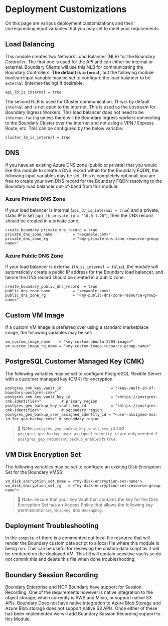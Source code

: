 # Deployment Customizations

On this page are various deployment customizations and their corresponding input variables that you may set to meet your requirements.

## Load Balancing

This module creates two Network Load Balancer (NLB) for the Boundary Controller. The first one is used for the API and can either be internal or external. Boundary Clients will use this NLB for communicating the Boundary Controllers. **The default is `internal`**, but the following module boolean input variable may be set to configure the load balancer to be `external` (internet-facing) if desirable.

```hcl
api_lb_is_internal = true
```

The second NLB is used for Cluster communication. This is by default `internal` and is not open to the internet. This is used as the upstream for Boundary Ingress Workers. This load balancer does not need to be `internet-facing` unless there will be Boundary Ingress workers connecting to the Boundary Cluster over the internet and not using a VPN / Express Route, etc. This can be configured by the below variable.

```hcl
cluster_lb_is_internal = true
```

## DNS

If you have an existing Azure DNS zone (public or private) that you would like this module to create a DNS record within for the Boundary FQDN, the following input variables may be set. This is completely optional; you are free to create your own DNS record for the Boundary FQDN resolving to the Boundary load balancer out-of-band from this module.

### Azure Private DNS Zone

If your load balancer is internal (`api_lb_is_internal = true`) and a private, static IP is set (`api_lb_private_ip = "10.0.1.20"`), then the DNS record should be created in a private zone.

```hcl
create_boundary_private_dns_record = true
private_dns_zone_name         = "<example.com>"
private_dns_zone_rg           = "<my-private-dns-zone-resource-group-name>"
```

### Azure Public DNS Zone

If your load balancer is external (`lb_is_internal = false`), the module will automatically create a public IP address for the Boundary load balancer, and hence the DNS record should be created in a public zone.

```hcl
create_boundary_public_dns_record  = true
public_dns_zone_name          = "<example.com>"
public_dns_zone_rg            = "<my-public-dns-zone-resource-group-name>"
```

## Custom VM Image

If a custom VM image is preferred over using a standard marketplace image, the following variables may be set:

```hcl
vm_custom_image_name    = "<my-custom-ubuntu-2204-image>"
vm_custom_image_rg_name = "<my-custom-image-resource-group-name>"
```

## PostgreSQL Customer Managed Key (CMK)

The following variables may be set to configure PostgreSQL Flexible Server with a customer managed key (CMK) for encryption:

```hcl
postgres_cmk_key_vault_id                      = "<key-vault-id-of-boundary-postgres-cmk>"
postgres_cmk_key_vault_key_id                  = "<https://postgres-cmk-identifier>"         # primary region
postgres_geo_backup_key_vault_key_id           = "<https://postgres-cmk-identifier>"         # secondary region
postgres_geo_backup_user_assigned_identity_id = "<user-assigned-msi-id-for-geo-backup-cmk>" # secondary region
```

>📝 Note: `postgres_geo_backup_key_vault_key_id` and `postgres_geo_backup_user_assigned_identity_id` are only needed if `postgres_geo_redundant_backup_enabled` is `true`.

## VM Disk Encryption Set

The following variables may be set to configure an existing Disk Encryption Set for the Boundary VMSS:

```hcl
vm_disk_encryption_set_name = <"my-disk-encryption-set-name">
vm_disk_encryption_set_rg   = <"my-disk-encryption-set-resource-group-name">
```

>📝 Note: ensure that your Key Vault that contains the key for the Disk Encryption Set has an Access Policy that allows the following key permissions: `Get`, `WrapKey`, and `UnwrapKey`.

## Deployment Troubleshooting

In the `compute.tf` there is a commented out local file resource that will render the Boundary custom data script to a local file where this module is being run. This can be useful for reviewing the custom data script as it will be rendered on the deployed VM. This fill will contain sensitive vaults so do not commit this and delete this file when done troubleshooting.

## Boundary Session Recording

Boundary Enterprise and HCP Boundary have support for Session Recording. One of the requirements however is native integration to the object storage, which currently is AWS and Minio, or support native S3 APIs. Boundary Does not have native integration to Azure Blob Storage and Azure Blob storage does not support native S3 APIs. Once either of these has been implemented we will add Boundary Session Recording support to this Module.
